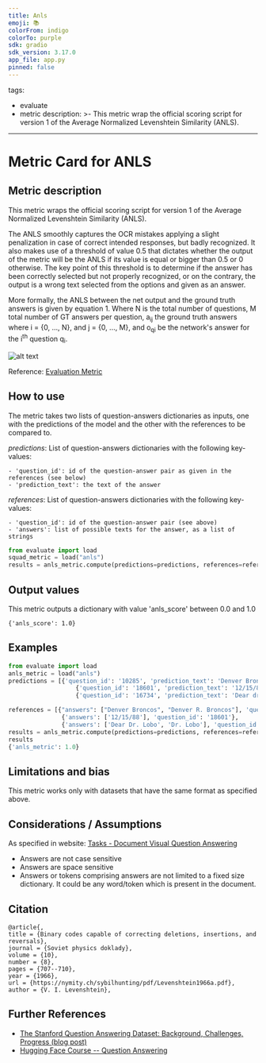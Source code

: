 ```yaml
---
title: Anls
emoji: 📚
colorFrom: indigo
colorTo: purple
sdk: gradio
sdk_version: 3.17.0
app_file: app.py
pinned: false
---
```

tags:
- evaluate
- metric
description: >-
  This metric wrap the official scoring script for version 1 of the Average Normalized Levenshtein Similarity (ANLS).

---

# Metric Card for ANLS

## Metric description
This metric wraps the official scoring script for version 1 of the Average Normalized Levenshtein Similarity (ANLS).

The ANLS smoothly captures the OCR mistakes applying a slight penalization in case of correct intended responses, but badly recognized. It also makes use of a threshold of value 0.5 that dictates whether the output of the metric will be the ANLS if its value is equal or bigger than 0.5 or 0 otherwise. The key point of this threshold is to determine if the answer has been correctly selected but not properly recognized, or on the contrary, the output is a wrong text selected from the options and given as an answer.

More formally, the ANLS between the net output and the ground truth answers is given by equation 1. Where N is the total number of questions, M total number of GT answers per question, a<sub>ij</sub> the ground truth answers where i = {0, ..., N}, and j = {0, ..., M}, and o<sub>qi</sub> be the network's answer for the i<sup>th</sup> question q<sub>i</sub>.

![alt text](https://rrc.cvc.uab.es/files/ANLS.png)

Reference: [Evaluation Metric](https://rrc.cvc.uab.es/?ch=11&com=tasks)

## How to use 
The metric takes two lists of question-answers dictionaries as inputs, one with the predictions of the model and the other with the references to be compared to.

_predictions_: List of question-answers dictionaries with the following key-values:

    - 'question_id': id of the question-answer pair as given in the references (see below)
    - 'prediction_text': the text of the answer

_references_: List of question-answers dictionaries with the following key-values:

    - 'question_id': id of the question-answer pair (see above)
    - 'answers': list of possible texts for the answer, as a list of strings

```python
from evaluate import load
squad_metric = load("anls")
results = anls_metric.compute(predictions=predictions, references=references)
```
## Output values

This metric outputs a dictionary with value 'anls_score' between 0.0 and 1.0

```
{'anls_score': 1.0}
```

## Examples 


```python
from evaluate import load
anls_metric = load("anls")
predictions = [{'question_id': '10285', 'prediction_text': 'Denver Broncos'},
                   {'question_id': '18601', 'prediction_text': '12/15/89'},
                   {'question_id': '16734', 'prediction_text': 'Dear dr. Lobo'}]

references = [{"answers": ["Denver Broncos", "Denver R. Broncos"], 'question_id': '10285'},
               {'answers': ['12/15/88'], 'question_id': '18601'},
               {'answers': ['Dear Dr. Lobo', 'Dr. Lobo'], 'question_id': '16734'}]
results = anls_metric.compute(predictions=predictions, references=references)
results
{'anls_metric': 1.0}
```


## Limitations and bias
This metric works only with datasets that have the same format as specified above.

## Considerations / Assumptions
As specified in website: [Tasks - Document Visual Question Answering](https://rrc.cvc.uab.es/?ch=17&com=tasks)

- Answers are not case sensitive
- Answers are space sensitive
- Answers or tokens comprising answers are not limited to a fixed size dictionary. It could be any word/token which is present in the document.

## Citation

    @article{,
    title = {Binary codes capable of correcting deletions, insertions, and reversals},
    journal = {Soviet physics doklady},
    volume = {10},
    number = {8},
    pages = {707--710},
    year = {1966},
    url = {https://nymity.ch/sybilhunting/pdf/Levenshtein1966a.pdf},
    author = {V. I. Levenshtein},
    
## Further References 

- [The Stanford Question Answering Dataset: Background, Challenges, Progress (blog post)](https://rajpurkar.github.io/mlx/qa-and-squad/)
- [Hugging Face Course -- Question Answering](https://huggingface.co/course/chapter7/7)
